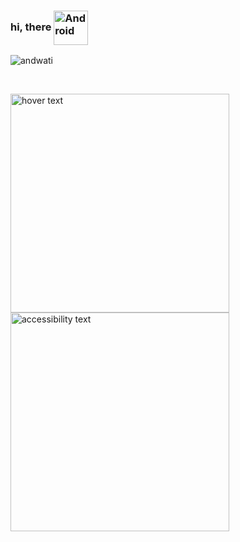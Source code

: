 ### hi, there <img align="center" alt="Android" width="55" src="https://media.giphy.com/media/Y4bzv6DYbYzy8jDnoW/giphy.gif"/>

<p float="left" ><img  align="center" src="https://github-readme-streak-stats.herokuapp.com/?user=andwati&theme=city-lights" alt="andwati" /></p>
<br>

<p float="left" >
 <img align="center" src="https://github-readme-stats.vercel.app/api?username=andwati&count_private=true&show_icons=true&theme=city_lights" width="350" title="hover text"> 
 <img align="center" src="https://github-readme-stats.vercel.app/api/top-langs/?username=andwati&langs_count=10&layout=compact&theme=city_lights&hide=css" width="350" alt="accessibility text">
</p>
